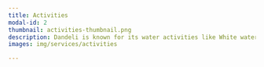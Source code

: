 ```yaml
---
title: Activities
modal-id: 2
thumbnail: activities-thumbnail.png
description: Dandeli is known for its water activities like White water Rafting, Zipline, River crossing, Kayaking, Zorbing, Jaccuzi bath, Trekking.
images: img/services/activities

---
```

